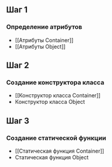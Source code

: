 ## Шаг 1
### Определение атрибутов 

- [[Атрибуты Container]]
- [[Атрибуты Object]]

## Шаг 2

### Создание конструктора класса

- [[Конструктор класса Container]]
- Конструктор класса Object

## Шаг 3 

### Создание статической функции

- [[Статическая функция Container]]
- Статическая функция Object